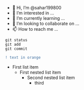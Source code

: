- 👋 Hi, I’m @sahar199800
- 👀 I’m interested in ...
- 🌱 I’m currently learning ...
- 💞️ I’m looking to collaborate on ...
- 📫 How to reach me ...
```
git status
git add
git commit
```
```diff
! text in orange
```
<!---
sahar199800/sahar199800 is a ✨ special ✨ repository because its `README.md` (this file) appears on your GitHub profile.
You can click the Preview link to take a look at your changes.
--->

- First list item
   - First nested list item
     - Second nested list item
       - third
